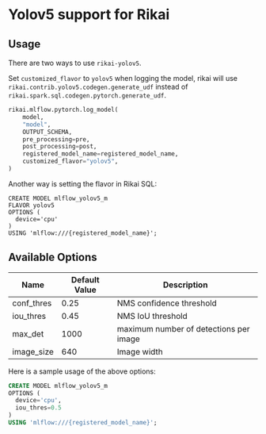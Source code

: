 # Yolov5 support for Rikai
## Usage
There are two ways to use `rikai-yolov5`.

Set `customized_flavor` to `yolov5` when logging the model, rikai will use
`rikai.contrib.yolov5.codegen.generate_udf` instead of
`rikai.spark.sql.codegen.pytorch.generate_udf`.

``` python
rikai.mlflow.pytorch.log_model(
    model,
    "model",
    OUTPUT_SCHEMA,
    pre_processing=pre,
    post_processing=post,
    registered_model_name=registered_model_name,
    customized_flavor="yolov5",
)
```

Another way is setting the flavor in Rikai SQL:
```
CREATE MODEL mlflow_yolov5_m
FLAVOR yolov5
OPTIONS (
  device='cpu'
)
USING 'mlflow:///{registered_model_name}';
```

## Available Options

| Name | Default Value | Description |
|------|---------------|-------------|
| conf_thres | 0.25 | NMS confidence threshold |
| iou_thres  | 0.45 | NMS IoU threshold |
| max_det    | 1000 | maximum number of detections per image |
| image_size | 640  | Image width |

Here is a sample usage of the above options:

``` sql
CREATE MODEL mlflow_yolov5_m
OPTIONS (
  device='cpu',
  iou_thres=0.5
)
USING 'mlflow:///{registered_model_name}';
```
